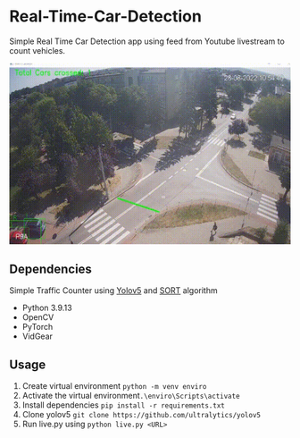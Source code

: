 # Real-Time-Car-Detection

Simple Real Time Car Detection app using feed from Youtube livestream to count vehicles.

![RTcar](https://github.com/Kropekkk/Traffic-Counter/blob/main/example.gif)

## Dependencies
Simple Traffic Counter using [Yolov5](https://github.com/ultralytics/yolov5) and [SORT](https://github.com/abewley/sort) algorithm

* Python 3.9.13
* OpenCV
* PyTorch
* VidGear

## Usage

1. Create virtual environment ```python -m venv enviro```
2. Activate the virtual environment```.\enviro\Scripts\activate```
3. Install dependencies ```pip install -r requirements.txt```
4. Clone yolov5 ```git clone https://github.com/ultralytics/yolov5```
5. Run live.py using ```python live.py <URL>```
